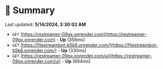 # 📖 Summary
Last updated: **5/14/2024, 3:30:02 AM**

- `GET` [https://restreamer-09gx.onrender.com](https://restreamer-09gx.onrender.com) - **Up** (356ms)
- `GET` [https://filestreambot-b5k6.onrender.com/](https://filestreambot-b5k6.onrender.com/) - **Up** (330ms)
- `GET` [https://restreamer-09gx.onrender.com/ui](https://restreamer-09gx.onrender.com/ui) - **Up** (694ms)
